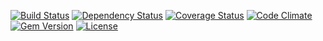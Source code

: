 [![Build Status](http://img.shields.io/travis/pikesley/wiper.svg?style=flat-square)](https://travis-ci.org/pikesley/wiper)
[![Dependency Status](http://img.shields.io/gemnasium/pikesley/wiper.svg?style=flat-square)](https://gemnasium.com/pikesley/wiper)
[![Coverage Status](http://img.shields.io/coveralls/pikesley/wiper.svg?style=flat-square)](https://coveralls.io/r/pikesley/wiper)
[![Code Climate](http://img.shields.io/codeclimate/github/pikesley/wiper.svg?style=flat-square)](https://codeclimate.com/github/pikesley/wiper)
[![Gem Version](http://img.shields.io/gem/v/wiper.svg?style=flat-square)](https://rubygems.org/gems/wiper)
[![License](http://img.shields.io/:license-mit-blue.svg?style=flat-square)](http://pikesley.mit-license.org)
